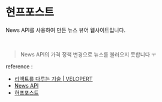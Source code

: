 # 현프포스트

News API를 사용하여 만든 뉴스 뷰어 웹사이트입니다.

<br />

> News API의 가격 정책 변경으로 뉴스를 불러오지 못합니다 ㅜ

reference :

- [리액트를 다루는 기술 | VELOPERT](http://www.yes24.com/Product/Goods/79260300)
- [News API](https://newsapi.org/)
- [허프포스트](https://www.huffingtonpost.kr/)
